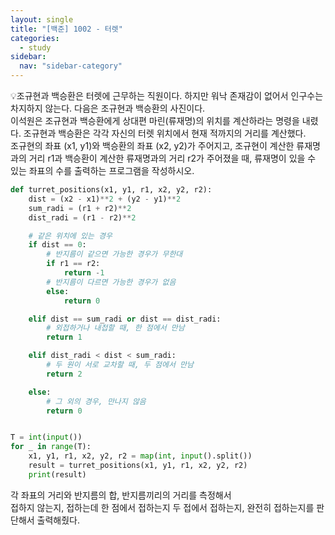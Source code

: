 ```yaml
---
layout: single
title: "[백준] 1002 - 터렛"
categories:
  - study
sidebar:
  nav: "sidebar-category"
---
```


💡조규현과 백승환은 터렛에 근무하는 직원이다. 하지만 워낙 존재감이 없어서 인구수는 차지하지 않는다. 다음은 조규현과 백승환의 사진이다.<br />
이석원은 조규현과 백승환에게 상대편 마린(류재명)의 위치를 계산하라는 명령을 내렸다. 조규현과 백승환은 각각 자신의 터렛 위치에서 현재 적까지의 거리를 계산했다.<br />
조규현의 좌표 (x1, y1)와 백승환의 좌표 (x2, y2)가 주어지고, 조규현이 계산한 류재명과의 거리 r1과 백승환이 계산한 류재명과의 거리 r2가 주어졌을 때, 류재명이 있을 수 있는 좌표의 수를 출력하는 프로그램을 작성하시오.

``` python
def turret_positions(x1, y1, r1, x2, y2, r2):
    dist = (x2 - x1)**2 + (y2 - y1)**2
    sum_radi = (r1 + r2)**2
    dist_radi = (r1 - r2)**2

    # 같은 위치에 있는 경우
    if dist == 0:
        # 반지름이 같으면 가능한 경우가 무한대
        if r1 == r2:
            return -1
        # 반지름이 다르면 가능한 경우가 없음
        else:
            return 0

    elif dist == sum_radi or dist == dist_radi:
        # 외접하거나 내접할 때, 한 점에서 만남
        return 1

    elif dist_radi < dist < sum_radi:
        # 두 원이 서로 교차할 때, 두 점에서 만남
        return 2

    else:
        # 그 외의 경우, 만나지 않음
        return 0


T = int(input())
for _ in range(T):
    x1, y1, r1, x2, y2, r2 = map(int, input().split())
    result = turret_positions(x1, y1, r1, x2, y2, r2)
    print(result)
```

각 좌표의 거리와 반지름의 합, 반지름끼리의 거리를 측정해서<br />
접하지 않는지, 접하는데 한 점에서 접하는지 두 접에서 접하는지, 완전히 접하는지를 판단해서 출력해줬다.